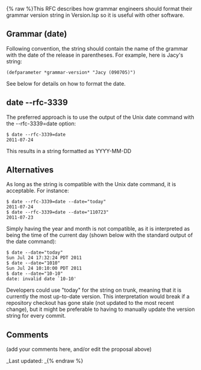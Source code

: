 {% raw %}This RFC describes how grammar engineers should format their grammar
version string in Version.lsp so it is useful with other software.

## Grammar (date)

Following convention, the string should contain the name of the grammar
with the date of the release in parentheses. For example, here is Jacy's
string:

    (defparameter *grammar-version* "Jacy (090705)")

See below for details on how to format the date.

## date --rfc-3339

The preferred approach is to use the output of the Unix date command
with the --rfc-3339=date option:

    $ date --rfc-3339=date
    2011-07-24

This results in a string formatted as YYYY-MM-DD

## Alternatives

As long as the string is compatible with the Unix date command, it is
acceptable. For instance:

    $ date --rfc-3339=date --date="today"
    2011-07-24
    $ date --rfc-3339=date --date="110723"
    2011-07-23

Simply having the year and month is not compatible, as it is interpreted
as being the time of the current day (shown below with the standard
output of the date command):

    $ date --date="today"
    Sun Jul 24 17:32:24 PDT 2011
    $ date --date="1010"
    Sun Jul 24 10:10:00 PDT 2011
    $ date --date="10-10"
    date: invalid date `10-10'

Developers could use "today" for the string on trunk, meaning that it is
currently the most up-to-date version. This interpretation would break
if a repository checkout has gone stale (not updated to the most recent
change), but it might be preferable to having to manually update the
version string for every commit.

## Comments

(add your comments here, and/or edit the proposal above)

_Last updated: _{% endraw %}